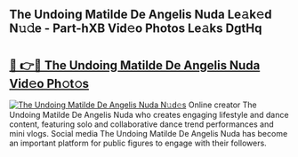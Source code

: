 ## The Undoing Matilde De Angelis Nuda Le𝚊k𝚎d N𝚞𝚍e - Part-hXB Vid𝚎o Photos Le𝚊ks DgtHq

# <h2><a href="http://fbd06ex.evod.top/?m=The+Undoing+Matilde+De+Angelis+Nuda">🔗 👉🔴 The Undoing Matilde De Angelis Nuda Vid𝚎o Ph𝚘t𝚘s</a></h2>

[![The Undoing Matilde De Angelis Nuda N𝚞d𝚎s](https://i.imgur.com/8V9OHl7.gif)](http://fbd06ex.evod.top/?m=The+Undoing+Matilde+De+Angelis+Nuda)
Online creator The Undoing Matilde De Angelis Nuda who creates engaging lifestyle and dance content, featuring solo and collaborative dance trend performances and mini vlogs. Social media The Undoing Matilde De Angelis Nuda has become an important platform for public figures to engage with their followers. 
